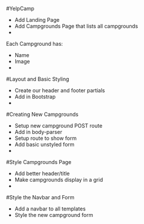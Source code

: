#YelpCamp

* Add Landing Page
* Add Campgrounds Page that lists all campgrounds
* 

Each Campground has:
* Name
* Image
* 


#Layout and Basic Styling
* Create our header and footer partials
* Add in Bootstrap
* 


#Creating New Campgrounds
* Setup new campground POST route
* Add in body-parser
* Setup route to show form
* Add basic unstyled form
* 


#Style Campgrounds Page
* Add better header/title
* Make campgrounds display in a grid
* 

#Style the Navbar and Form
* Add a navbar to all templates
* Style the new campground form